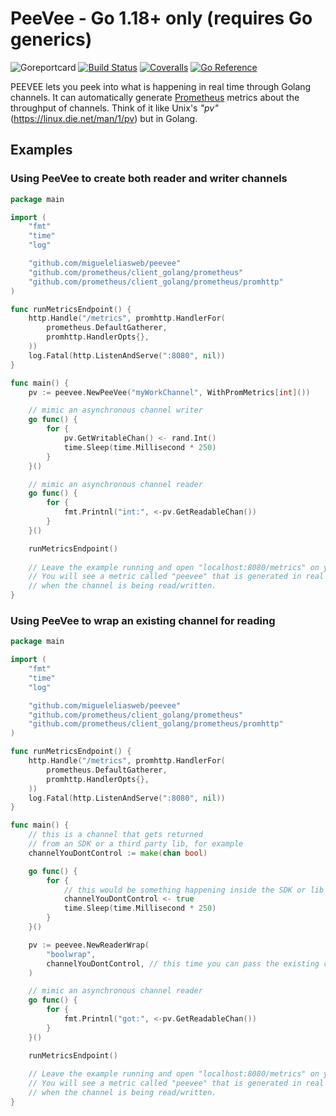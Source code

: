 

# PeeVee - Go 1.18+ only (requires Go generics)

![Goreportcard](https://img.shields.io/badge/go%20report-A+-brightgreen.svg?style=flat) 
[![Build Status](https://travis-ci.org/migueleliasweb/peevee.svg?branch=master)](https://travis-ci.org/migueleliasweb/peevee) 
[![Coveralls](https://coveralls.io/repos/github/migueleliasweb/peevee/badge.svg?branch=master)](https://coveralls.io/github/migueleliasweb/peevee?branch=master)
[![Go Reference](https://pkg.go.dev/badge/github.com/migueleliasweb/peevee.svg)](https://pkg.go.dev/github.com/migueleliasweb/peevee)

PEEVEE lets you peek into what is happening in real time through Golang channels. It can automatically generate [Prometheus](https://prometheus.io/) metrics about the throughput of channels. Think of it like Unix's *"pv"* (https://linux.die.net/man/1/pv) but in Golang.

## Examples

### Using PeeVee to create both reader and writer channels

```go
package main

import (
	"fmt"
	"time"
	"log"

	"github.com/migueleliasweb/peevee"
	"github.com/prometheus/client_golang/prometheus"
	"github.com/prometheus/client_golang/prometheus/promhttp"
)

func runMetricsEndpoint() {
	http.Handle("/metrics", promhttp.HandlerFor(
		prometheus.DefaultGatherer,
		promhttp.HandlerOpts{},
	))
	log.Fatal(http.ListenAndServe(":8080", nil))
}

func main() {
	pv := peevee.NewPeeVee("myWorkChannel", WithPromMetrics[int]())

	// mimic an asynchronous channel writer
	go func() {
		for {
			pv.GetWritableChan() <- rand.Int()
			time.Sleep(time.Millisecond * 250)
		}
	}()

	// mimic an asynchronous channel reader
	go func() {
		for {
			fmt.Printnl("int:", <-pv.GetReadableChan())
		}
	}()

	runMetricsEndpoint()
	
	// Leave the example running and open "localhost:8080/metrics" on your browser.
	// You will see a metric called "peevee" that is generated in real time
	// when the channel is being read/written.
}
```

### Using PeeVee to wrap an existing channel for reading

```go
package main

import (
	"fmt"
	"time"
	"log"

	"github.com/migueleliasweb/peevee"
	"github.com/prometheus/client_golang/prometheus"
	"github.com/prometheus/client_golang/prometheus/promhttp"
)

func runMetricsEndpoint() {
	http.Handle("/metrics", promhttp.HandlerFor(
		prometheus.DefaultGatherer,
		promhttp.HandlerOpts{},
	))
	log.Fatal(http.ListenAndServe(":8080", nil))
}

func main() {
	// this is a channel that gets returned
	// from an SDK or a third party lib, for example
	channelYouDontControl := make(chan bool)

	go func() {
		for {
			// this would be something happening inside the SDK or lib
			channelYouDontControl <- true
			time.Sleep(time.Millisecond * 250)
		}
	}()

	pv := peevee.NewReaderWrap(
		"boolwrap",
		channelYouDontControl, // this time you can pass the existing channel
	)

	// mimic an asynchronous channel reader
	go func() {
		for {
			fmt.Printnl("got:", <-pv.GetReadableChan())
		}
	}()

	runMetricsEndpoint()
	
	// Leave the example running and open "localhost:8080/metrics" on your browser.
	// You will see a metric called "peevee" that is generated in real time
	// when the channel is being read/written.
}
```
